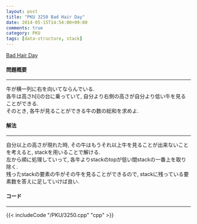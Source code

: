 ```yaml
---
layout: post
title: "PKU 3250 Bad Hair Day"
date: 2014-05-15T14:54:00+09:00
comments: true
category: PKU
tags: [data-structure, stack]
---
```


[Bad Hair Day](http://poj.org/problem?id=3250)

#### 問題概要

****

牛が横一列に右を向いてならんでいる.<br>
各牛は高さh[i]の台に乗っていて, 自分より右側の高さが自分より低い牛を見ることができる.<br>
そのとき, 各牛が見ることができる牛の数の総和を求めよ.  

#### 解法

****

自分以上の高さが現れた時, その牛はもうそれ以上牛を見ることが出来ないことを考えると, stackを用いることで解ける.<br>
左から順に処理していって, 各牛よりstackのtopが低い間stackの一番上を取り除く.<br>
残ったstackの要素の牛がその牛を見ることができるので, stackに残っている要素数を答えに足していけば良い.  


#### コード

****

{{< includeCode "/PKU/3250.cpp" "cpp" >}}
